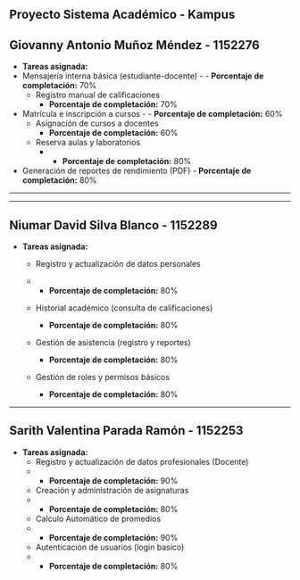 Proyecto Sistema Académico - Kampus
---

## Giovanny Antonio Muñoz Méndez - 1152276

- **Tareas asignada:**
- Mensajería interna básica (estudiante-docente)
      - - **Porcentaje de completación:** 70%
  - Registro manual de calificaciones
      - **Porcentaje de completación:** 70%
- Matrícula e inscripción a cursos
      - - **Porcentaje de completación:** 60%
  - Asignación de cursos a docentes
      - **Porcentaje de completación:** 60%
  - Reserva aulas y laboratorios
      - - **Porcentaje de completación:** 80%
- Generación de reportes de rendimiento (PDF)
      - **Porcentaje de completación:** 80%

---

---

## Niumar David Silva Blanco - 1152289

- **Tareas asignada:**
    - Registro y actualización de datos personales
    - - **Porcentaje de completación:** 80%

    - Historial académico (consulta de calificaciones)
      - **Porcentaje de completación:** 80%
     
    - Gestión de asistencia (registro y reportes)
      - **Porcentaje de completación:** 80%
  
    - Gestión de roles y permisos básicos
      - **Porcentaje de completación:** 80%      
---

## Sarith Valentina Parada Ramón - 1152253

- **Tareas asignada:**
    - Registro y actualización de datos profesionales (Docente)
    - - **Porcentaje de completación:** 90%
    - Creación y administración de asignaturas
    - - **Porcentaje de completación:** 80%
    - Calculo Automático de promedios
    - - **Porcentaje de completación:** 90%
    - Autenticación de usuarios (login basico)
    - - **Porcentaje de completación:** 80%
